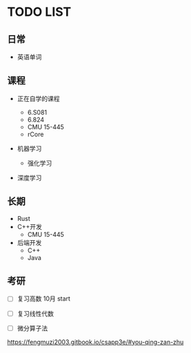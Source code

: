 # TODO LIST

## 日常

- 英语单词

## 课程

- 正在自学的课程
    - 6.S081 
    - 6.824
    - CMU 15-445
    - rCore

- 机器学习
    - 强化学习
- 深度学习


## 长期

- Rust
- C++开发
    - CMU 15-445
- 后端开发
    - C++
    - Java



## 考研

- [ ] 复习高数 10月 start
- [ ] 复习线性代数
- [ ] 微分算子法


https://fengmuzi2003.gitbook.io/csapp3e/#you-qing-zan-zhu